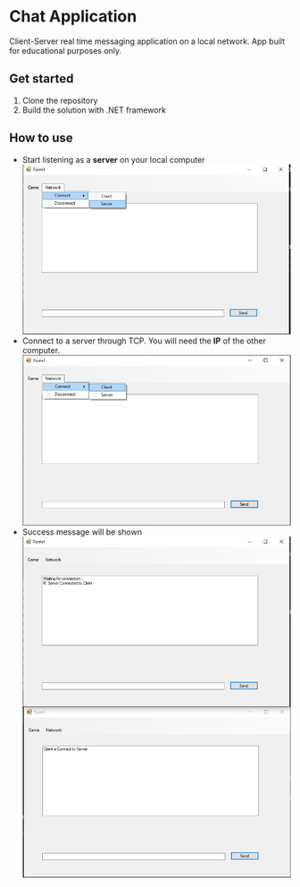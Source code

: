 # Chat Application

Client-Server real time messaging application on a local network. App built for educational purposes only.

## Get started

1. Clone the repository
2. Build the solution with .NET framework

## How to use

- Start listening as a **server** on your local computer
![Alt text](image-1.png)
- Connect to a server through TCP. You will need the **IP** of the other computer.
![Alt text](image-2.png)
- Success message will be shown
![Alt text](image-3.png)

